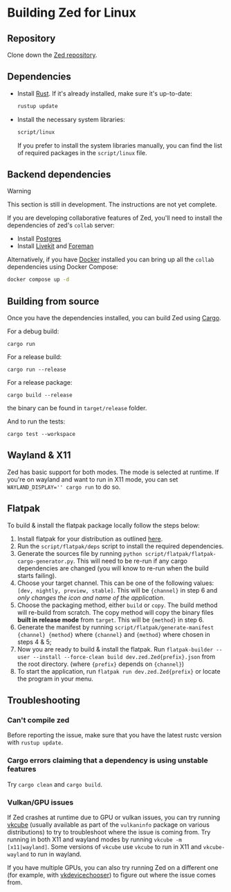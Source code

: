 # Building Zed for Linux

## Repository

Clone down the [Zed repository](https://github.com/zed-industries/zed).

## Dependencies

- Install [Rust](https://www.rust-lang.org/tools/install). If it's already installed, make sure it's up-to-date:

  ```bash
  rustup update
  ```

- Install the necessary system libraries:

  ```bash
  script/linux
  ```

  If you prefer to install the system libraries manually, you can find the list of required packages in the `script/linux` file.

## Backend dependencies

> [!WARNING]
> This section is still in development. The instructions are not yet complete.

If you are developing collaborative features of Zed, you'll need to install the dependencies of zed's `collab` server:

- Install [Postgres](https://www.postgresql.org/download/linux/)
- Install [Livekit](https://github.com/livekit/livekit-cli) and [Foreman](https://theforeman.org/manuals/3.9/quickstart_guide.html)

Alternatively, if you have [Docker](https://www.docker.com/) installed you can bring up all the `collab` dependencies using Docker Compose:

```sh
docker compose up -d
```

## Building from source

Once you have the dependencies installed, you can build Zed using [Cargo](https://doc.rust-lang.org/cargo/).

For a debug build:

```
cargo run
```

For a release build:

```
cargo run --release
```

For a release package:

```
cargo build --release
```

the binary can be found in `target/release` folder.

And to run the tests:

```
cargo test --workspace
```

## Wayland & X11

Zed has basic support for both modes. The mode is selected at runtime. If you're on wayland and want to run in X11 mode, you can set `WAYLAND_DISPLAY='' cargo run` to do so.

## Flatpak

To build & install the flatpak package locally follow the steps below:

1. Install flatpak for your distribution as outlined [here](https://flathub.org/setup).
2. Run the `script/flatpak/deps` script to install the required dependencies.
3. Generate the sources file by running `python script/flatpak/flatpak-cargo-generator.py`. This will need to be re-run if any cargo dependencies are changed (you will know to re-run when the build starts failing).
4. Choose your target channel. This can be one of the following values: `[dev, nightly, preview, stable]`. This will be `{channel}` in step 6 and *only changes the icon and name of the application*.
5. Choose the packaging method, either `build` or `copy`. The build method will re-build from scratch. The copy method will copy the binary files **built in release mode** from `target`. This will be `{method}` in step 6.
6. Generate the manifest by running `script/flatpak/generate-manifest {channel} {method}` where `{channel}` and `{method}` where chosen in steps 4 & 5;
7. Now you are ready to build & install the flatpak. Run `flatpak-builder --user --install --force-clean build dev.zed.Zed{prefix}.json` from the root directory. (where `{prefix}` depends on `{channel}`)
8. To start the application, run `flatpak run dev.zed.Zed{prefix}` or locate the program in your menu.

## Troubleshooting

### Can't compile zed

Before reporting the issue, make sure that you have the latest rustc version with `rustup update`.

### Cargo errors claiming that a dependency is using unstable features

Try `cargo clean` and `cargo build`.

### Vulkan/GPU issues

If Zed crashes at runtime due to GPU or vulkan issues, you can try running [vkcube](https://github.com/krh/vkcube) (usually available as part of the `vulkaninfo` package on various distributions) to try to troubleshoot where the issue is coming from. Try running in both X11 and wayland modes by running `vkcube -m [x11|wayland]`. Some versions of `vkcube` use `vkcube` to run in X11 and `vkcube-wayland` to run in wayland.

If you have multiple GPUs, you can also try running Zed on a different one (for example, with [vkdevicechooser](https://github.com/jiriks74/vkdevicechooser)) to figure out where the issue comes from.
